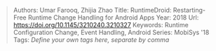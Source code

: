 > Authors: Umar Farooq, Zhijia Zhao
> Title: RuntimeDroid: Restarting-Free Runtime Change Handling for Android Apps
> Year: 2018
> Url: https://doi.org/10.1145/3210240.3210327
> Keywords: Runtime Configuration Change, Event Handling, Android
> Series: MobiSys '18
> Tags: *Define your own tags here, separate by comma*